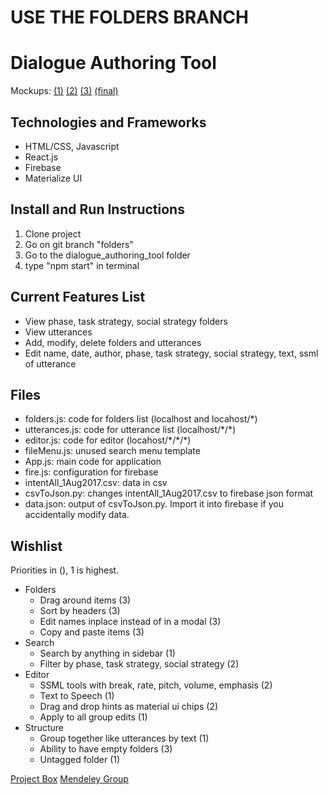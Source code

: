 # USE THE FOLDERS BRANCH

# Dialogue Authoring Tool
Mockups: [(1)](https://drive.google.com/open?id=0B3ds3_lwLn5cRko5MXpoTGtyYmZ2M0pGd1V0RkwtUUMtUW1N) [(2)](https://drive.google.com/open?id=0B3ds3_lwLn5cdGhtc04xV0JmTUhXcFBrbTdpallzVDRSWUhZ) [(3)](https://drive.google.com/a/andrew.cmu.edu/file/d/0B5Ld76XPX3BHeEtnQkM1SmZhV1kwcGpvQVE0YWZDNVFWME9r/view?usp=sharing) [(final)](https://drive.google.com/open?id=0B3ds3_lwLn5cRTQ5cEpMQk5QeVVSYl9XWXhUb1VORnI5cXNN)

## Technologies and Frameworks
* HTML/CSS, Javascript
* React.js
* Firebase
* Materialize UI

## Install and Run Instructions
1. Clone project
2. Go on git branch "folders"
3. Go to the dialogue_authoring_tool folder
3. type "npm start" in terminal

## Current Features List
* View phase, task strategy, social strategy folders
* View utterances
* Add, modify, delete folders and utterances
* Edit name, date, author, phase, task strategy, social strategy, text, ssml of utterance

## Files
* folders.js: code for folders list (localhost and locahost/\*)
* utterances.js: code for utterance list (localhost/\*/\*)
* editor.js: code for editor (locahost/\*/\*/\*)
* fileMenu.js: unused search menu template
* App.js: main code for application
* fire.js: configuration for firebase
* intentAll_1Aug2017.csv: data in csv
* csvToJson.py: changes intentAll_1Aug2017.csv to firebase json format
* data.json: output of csvToJson.py. Import it into firebase if you accidentally modify data.

## Wishlist
Priorities in (), 1 is highest.
* Folders
  + Drag around items (3)
  + Sort by headers (3)
  + Edit names inplace instead of in a modal (3)
  + Copy and paste items (3)
* Search
  + Search by anything in sidebar (1)
  + Filter by phase, task strategy, social strategy (2)
* Editor
  + SSML tools with break, rate, pitch, volume, emphasis (2)
  + Text to Speech (1)
  + Drag and drop hints as material ui chips (2)
  + Apply to all group edits (1)
* Structure
  + Group together like utterances by text (1)
  + Ability to have empty folders (3)
  + Untagged folder (1)

[Project Box](https://cmu.box.com/s/bksvdkoy27pxg2k0lm80stzrf0y5pgp6)
[Mendeley Group](https://www.mendeley.com/community/rapt-fall-2017-interns/)
